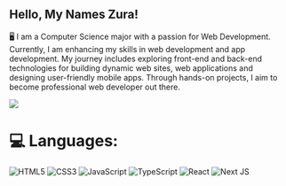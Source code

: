 ## Hello, My Names Zura!
🖥️ I am a Computer Science major with a passion for Web Development. Currently, I am enhancing my skills in web development and app development. My journey includes exploring front-end and back-end technologies for building dynamic web sites, web applications and designing user-friendly mobile apps. Through hands-on projects, I aim to become professional web developer out there.

[![](https://visitcount.itsvg.in/api?id=ZuRaSha16&icon=0&color=0)](https://visitcount.itsvg.in)
# 💻 Languages:
![HTML5](https://img.shields.io/badge/html5-%23E34F26.svg?style=for-the-badge&logo=html5&logoColor=white) ![CSS3](https://img.shields.io/badge/css3-%231572B6.svg?style=for-the-badge&logo=css3&logoColor=white) ![JavaScript](https://img.shields.io/badge/javascript-%23323330.svg?style=for-the-badge&logo=javascript&logoColor=%23F7DF1E) ![TypeScript](https://img.shields.io/badge/typescript-%23007ACC.svg?style=for-the-badge&logo=typescript&logoColor=white)  ![React](https://img.shields.io/badge/react-%2320232a.svg?style=for-the-badge&logo=react&logoColor=%2361DAFB) ![Next JS](https://img.shields.io/badge/Next-black?style=for-the-badge&logo=next.js&logoColor=white)




<!-- Proudly created with GPRM ( https://gprm.itsvg.in ) -->

